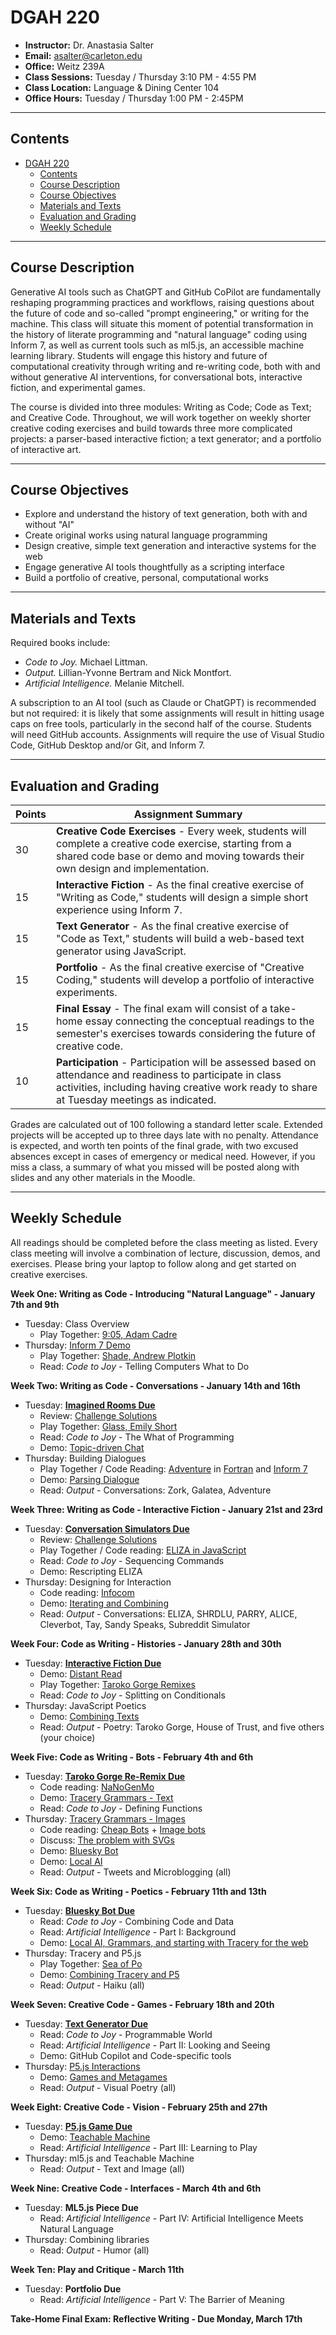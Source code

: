 # DGAH 220

- **Instructor:** Dr. Anastasia Salter
- **Email:** asalter@carleton.edu
- **Office:** Weitz 239A
- **Class Sessions:** Tuesday / Thursday 3:10 PM - 4:55 PM
- **Class Location:** Language & Dining Center 104
- **Office Hours:** Tuesday / Thursday 1:00 PM - 2:45PM

---

## Contents

- [DGAH 220](#dgah-220)
  - [Contents](#contents)
  - [Course Description](#course-description)
  - [Course Objectives](#course-objectives)
  - [Materials and Texts](#materials-and-texts)
  - [Evaluation and Grading](#evaluation-and-grading)
  - [Weekly Schedule](#weekly-schedule)
  
---

## Course Description

Generative AI tools such as ChatGPT and GitHub CoPilot are fundamentally reshaping programming practices and workflows, raising questions about the future of code and so-called "prompt engineering," or writing for the machine. This class will situate this moment of potential transformation in the history of literate programming and "natural language" coding using Inform 7, as well as current tools such as ml5.js, an accessible machine learning library. Students will engage this history and future of computational creativity through writing and re-writing code, both with and without generative AI interventions, for conversational bots, interactive fiction, and experimental games.

The course is divided into three modules: Writing as Code; Code as Text; and Creative Code. Throughout, we will work together on weekly shorter creative coding exercises and build towards three more complicated projects: a parser-based interactive fiction; a text generator; and a portfolio of interactive art. 

---

## Course Objectives

- Explore and understand the history of text generation, both with and without "AI"
- Create original works using natural language programming
- Design creative, simple text generation and interactive systems for the web
- Engage generative AI tools thoughtfully as a scripting interface
- Build a portfolio of creative, personal, computational works

---

## Materials and Texts

Required books include:

- *Code to Joy.* Michael Littman. 
- *Output.* Lillian-Yvonne Bertram and Nick Montfort. 
- *Artificial Intelligence.* Melanie Mitchell. 

A subscription to an AI tool (such as Claude or ChatGPT) is recommended but not required: it is likely that some assignments will result in hitting usage caps on free tools, particularly in the second half of the course. Students will need GitHub accounts. Assignments will require the use of Visual Studio Code, GitHub Desktop and/or Git, and Inform 7.

---

## Evaluation and Grading

| Points  | Assignment Summary |
|---|---|
| 30 | **Creative Code Exercises** - Every week, students will complete a creative code exercise, starting from a shared code base or demo and moving towards their own design and implementation. |
| 15 | **Interactive Fiction** - As the final creative exercise of "Writing as Code," students will design a simple short experience using Inform 7. |
| 15 | **Text Generator** - As the final creative exercise of "Code as Text," students will build a web-based text generator using JavaScript. |
| 15 | **Portfolio** - As the final creative exercise of "Creative Coding," students will develop a portfolio of interactive experiments. |
| 15 | **Final Essay** - The final exam will consist of a take-home essay connecting the conceptual readings to the semester's exercises towards considering the future of creative code. |
| 10 | **Participation** - Participation will be assessed based on attendance and readiness to participate in class activities, including having creative work ready to share at Tuesday meetings as indicated. |

Grades are calculated out of 100 following a standard letter scale. Extended projects will be accepted up to three days late with no penalty. Attendance is expected, and worth ten points of the final grade, with two excused absences except in cases of emergency or medical need. However, if you miss a class, a summary of what you missed will be posted along with slides and any other materials in the Moodle.

---

## Weekly Schedule

All readings should be completed before the class meeting as listed. Every class meeting will involve a combination of lecture, discussion, demos, and exercises. Please bring your laptop to follow along and get started on creative exercises.

**Week One: Writing as Code - Introducing "Natural Language" - January 7th and 9th** 

 - Tuesday: Class Overview
   - Play Together: [9:05, Adam Cadre](https://adamcadre.ac/if/905.html)
 - Thursday: [Inform 7 Demo](inform_one.md)
   - Play Together: [Shade, Andrew Plotkin](https://www.eblong.com/zarf/zweb/shade/)
   - Read: *Code to Joy* - Telling Computers What to Do

**Week Two:  Writing as Code - Conversations - January 14th and 16th** 

 - Tuesday: **[Imagined Rooms Due](code_one.md)**
   - Review: [Challenge Solutions](./inform_one/)
   - Play Together: [Glass, Emily Short](https://iplayif.com/?story=https%3A%2F%2Fifarchive.org%2Fif-archive%2Fgames%2Fzcode%2FGlass.zblorb)
   - Read: *Code to Joy* - The What of Programming
   - Demo: [Topic-driven Chat](inform_two.md)
 - Thursday: Building Dialogues
   - Play Together / Code Reading: [Adventure](https://rickadams.org/adventure/advent/) in [Fortran](https://github.com/wh0am1-dev/adventure) and [Inform 7](https://ifarchive.org/if-archive/games/source/inform/Advent_Crowther_source.txt)
   - Demo: [Parsing Dialogue](inform_three.md)
   - Read: *Output* - Conversations: Zork, Galatea, Adventure

**Week Three: Writing as Code - Interactive Fiction - January 21st and 23rd**

 - Tuesday: **[Conversation Simulators Due](code_two.md)**
   - Review: [Challenge Solutions](./inform_two/)
   - Play Together / Code reading: [ELIZA in JavaScript](https://github.com/oren/eliza-bot)
   - Read: *Code to Joy* - Sequencing Commands
   - Demo: Rescripting ELIZA
 - Thursday: Designing for Interaction
   - Code reading: [Infocom](https://github.com/historicalsource/)
   - Demo: [Iterating and Combining](inform_four.md)
   - Read: *Output* - Conversations: ELIZA, SHRDLU, PARRY, ALICE, Cleverbot, Tay, Sandy Speaks, Subreddit Simulator

**Week Four: Code as Writing - Histories - January 28th and 30th**

 - Tuesday: **[Interactive Fiction Due](interactive_fiction.md)**
   - Demo: [Distant Read](distant_read.md)
   - Play Together: [Taroko Gorge Remixes](https://collection.eliterature.org/3/collection-taroko.html)
   - Read: *Code to Joy* - Splitting on Conditionals
 - Thursday: JavaScript Poetics
   - Demo: [Combining Texts](combine_texts.md)
   - Read: *Output* - Poetry: Taroko Gorge, House of Trust, and five others (your choice)

**Week Five: Code as Writing - Bots - February 4th and 6th**

 - Tuesday: **[Taroko Gorge Re-Remix Due](code_three.md)**
   - Code reading: [NaNoGenMo](https://nanogenmo.github.io/)
   - Demo: [Tracery Grammars - Text](https://github.com/galaxykate/tracery)
   - Read: *Code to Joy* - Defining Functions
 - Thursday: [Tracery Grammars - Images](https://github.com/derekahmedzai/cheapbotsdonequick/blob/master/svg-tracery-image-bots.md)
   - Code reading: [Cheap Bots](https://cheapbotstootsweet.com/) + [Image bots](https://alien-sunset.neocities.org/bots/Bots)
   - Discuss: [The problem with SVGs](https://simonwillison.net/tags/pelican-riding-a-bicycle/)
   - Demo: [Bluesky Bot](bot.json)
   - Demo: [Local AI](local_ai.md)
   - Read: *Output* - Tweets and Microblogging (all)

**Week Six: Code as Writing - Poetics - February 11th and 13th**

 - Tuesday: **[Bluesky Bot Due](bot.md)**
   - Read: *Code to Joy* - Combining Code and Data
   - Read: *Artificial Intelligence* - Part I: Background
   - Demo: [Local AI, Grammars, and starting with Tracery for the web](tracery_web.md)
 - Thursday: Tracery and P5.js
   - Play Together: [Sea of Po](https://seaofpo.vispo.com/)
   - Demo: [Combining Tracery and P5](tracery_p5.md)
   - Read: *Output* - Haiku (all)

**Week Seven: Creative Code - Games - February 18th and 20th**

 - Tuesday: **[Text Generator Due](text_generator.md)**
   - Read: *Code to Joy* - Programmable World
   - Read: *Artificial Intelligence* - Part II: Looking and Seeing
   - Demo: GitHub Copilot and Code-specific tools
 - Thursday: [P5.js Interactions](p5_game.md)
   - Demo: [Games and Metagames](https://anastasiasalter.net/AIAdmin/)
   - Read: *Output* - Visual Poetry (all)

**Week Eight: Creative Code - Vision - February 25th and 27th**

 - Tuesday: **[P5.js Game Due](p5_game.md)**
   - Demo: [Teachable Machine](tm_demo.md)
   - Read: *Artificial Intelligence* - Part III: Learning to Play
 - Thursday: ml5.js and Teachable Machine
   - Read: *Output* - Text and Image (all)

**Week Nine: Creative Code - Interfaces - March 4th and 6th**

 - Tuesday: **ML5.js Piece Due**
   - Read: *Artificial Intelligence* - Part IV: Artificial Intelligence Meets Natural Language
 - Thursday: Combining libraries
   - Read: *Output* - Humor (all)

**Week Ten: Play and Critique - March 11th**

 - Tuesday: **Portfolio Due**
   - Read: *Artificial Intelligence* - Part V: The Barrier of Meaning

**Take-Home Final Exam: Reflective Writing - Due Monday, March 17th**